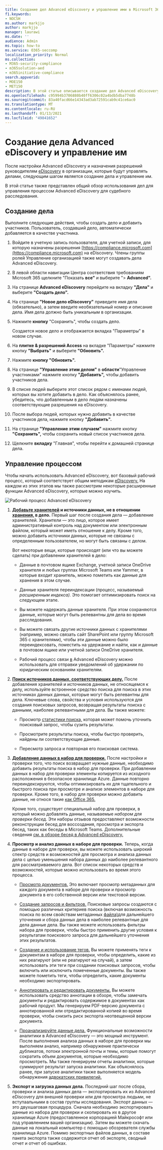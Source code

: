 ```yaml
---
title: Создание дел Advanced eDiscovery и управление ими в Microsoft 365
f1.keywords:
- NOCSH
ms.author: markjjo
author: markjjo
manager: laurawi
ms.date: ''
audience: Admin
ms.topic: how-to
ms.service: O365-seccomp
localization_priority: Normal
ms.collection:
- M365-security-compliance
- m365solution-aed
- m365initiative-compliance
search.appverid:
- MOE150
- MET150
description: В этой статье описывается создание дел Advanced eDiscovery и управление ими. Сначала необходимо создать дело и начать использовать функции и функции Advanced eDiscovery.
ms.openlocfilehash: c95994b3706880b40ff6306c02a4bdb5dba7748b
ms.sourcegitcommit: 83a40facd66e14343ad3ab72591cab9c41ce6ac0
ms.translationtype: MT
ms.contentlocale: ru-RU
ms.lasthandoff: 01/13/2021
ms.locfileid: "49841652"
---
```

# <a name="create-and-manage-an-advanced-ediscovery-case"></a>Создание дела Advanced eDiscovery и управление им

После настройки Advanced eDiscovery и назначения разрешений руководителям [eDiscovery](get-started-with-advanced-ediscovery.md#step-2-assign-ediscovery-permissions) в организации, которые будут управлять делами, следующим шагом является создание дела и управление им.

В этой статье также представлен общий обзор использования дел для управления процессом Advanced eDiscovery для судебного расследования.

## <a name="create-a-case"></a>Создание дела

Выполните следующие действия, чтобы создать дело и добавить участников. Пользователь, создавший дело, автоматически добавляется в качестве участника.

1. Войдите в учетную запись пользователя, для учетной записи, для которую назначены разрешения [https://compliance.microsoft.com](https://compliance.microsoft.com) на eDiscovery. Члены группы ролей Управление организацией также могут создавать дела Advanced eDiscovery.

2. В левой области навигации Центра соответствия требованиям Microsoft 365 щелкните "Показать **все"** и выберите "> **Advanced".**

3. На странице **Advanced eDiscovery** перейдите на вкладку **"Дела"** и выберите **"Создать дело".**

4. На странице **"Новое дело eDiscovery"** приведите имя дела (обязательно), а затем введите необязательный номер и описание дела. Имя дела должно быть уникальным в организации.

5. Нажмите **кнопку** "Сохранить", чтобы создать дело.

   Создается новое дело  и отображается вкладка "Параметры" в новом случае.

6. На **плитке & разрешений Access** на  вкладке "Параметры" нажмите кнопку **"Выбрать"** и выберите **"Обновить".**

7. Нажмите **кнопку "Обновить".**

8. На странице **"Управление этим делом"** в **области**"Управление участниками" нажмите кнопку **"Добавить",** чтобы добавить участников дела.

9. В списке людей выберите этот список рядом с именами людей, которых вы хотите добавить в дело. Как объяснялось ранее, убедитесь, что добавленным в дело людям назначены соответствующие разрешения на eDiscovery.

10. После выбора людей, которых нужно добавить в качестве участников дела, нажмите кнопку **"Добавить".**

11. На странице **"Управление этим случаем"** нажмите кнопку **"Сохранить",** чтобы сохранить новый список участников дела.

12. Щелкните **вкладку** "Главная", чтобы перейти к домашней странице дела.

## <a name="manage-the-workflow"></a>Управление процессом

Чтобы начать использовать Advanced eDiscovery, вот базовый рабочий процесс, который соответствует общим методикам [eDiscovery.](advanced-ediscovery-edrm.md) На каждом из этих этапов мы также рассмотрим некоторые расширенные функции Advanced eDiscovery, которые можно изучить.

![Рабочий процесс Advanced eDiscovery](../media/AeDWorkflow.png)

1. **[Добавьте хранителей](add-custodians-to-case.md) и источники данных, не в отношении [хранения,](non-custodial-data-sources.md) в дело.** Первый шаг после создания дела — добавление хранителей. Хранители *—* это лицо, которое имеет административный контроль над документом или электронным файлом, который может иметь отношение к делу. Кроме того, можно добавить источники данных, которые не связаны с определенным пользователем, но могут быть связаны с делом.

   Вот некоторые вещи, которые происходят (или что вы можете сделать) при добавлении хранителей в дело:

   - Данные в почтовом ящике Exchange, учетной записи OneDrive хранителя и любых группах Microsoft Teams или Yammer, в которые входит хранитель, можно пометить как данные для хранения в этом случае.
  
   - Данные хранителя переиндексации (процесс, называемый *расширенным индекса).* Это помогает оптимизировать поиск на следующем этапе.
  
   - Вы можете надержать данные хранителя. При этом сохраняются данные, которые могут быть релевантны для дела во время расследования.
  
   - Вы можете связать другие источники данных с хранителями (например, можно связать сайт SharePoint или группу Microsoft 365 с хранителями), чтобы эти данные можно было переиндексовать, поместить на удержание и найти, как и данные в почтовом ящике или учетной записи OneDrive хранителя.

   - Рабочий процесс связи [в](managing-custodian-communications.md) Advanced eDiscovery можно использовать для отправки уведомлений об удержании по юридическим основаниям хранителям.

2. **[Поиск источников данных, соответствующих делу.](collecting-data-for-ediscovery.md)** После добавления хранителей и источников данных, не относящемся к делу, используйте встроенное средство поиска для поиска в этих источниках данных данных, которые могут быть релевантны для дела. Ключевые слова, свойства и условия [](building-search-queries.md) используются для создания поисковых запросов, возвращая результаты поиска с данными, наиболее релевантными для дела. Вы также можете:

   - Просмотр [статистики поиска,](search-statistics-in-advanced-ediscovery.md) которая может помочь уточнить поисковый запрос, чтобы сузить результаты.

   - Просмотрите результаты поиска, чтобы быстро проверить, найдены ли соответствующие данные.

   - Пересмотр запроса и повторная его поисковая система.

3. **[Добавление данных в набор для проверки.](add-data-to-review-set.md)** После настройки и проверки того, что поиск возвращает нужные данные, необходимо добавить результаты поиска в набор для проверки. При добавлении данных в набор для проверки элементы копируется из исходного расположения в безопасное хранилище Azure. Данные повторно переиндексируются, чтобы оптимизировать их для тщательного и быстрого поиска при просмотре и анализе элементов в наборе для проверки. Кроме того, в набор для проверки можно добавить данные, не относя такие [как Office 365.](load-non-office-365-data-into-a-review-set.md)

   Кроме того, существует специальный набор для проверки, в который можно добавлять данные, называемые *набором для проверки бесед.* Эти наборы отзывов предоставляют возможности реконструкции бесед для воссоздания, просмотра и экспорта бесед, таких как беседы в Microsoft Teams. Дополнительные сведения [см. в обзоре бесед в Advanced eDiscovery.](conversation-review-sets.md)

4. **Просмотр и анализ данных в наборе для проверки.** Теперь, когда данные в наборе для проверки, вы можете использовать широкий спектр средств и возможностей для просмотра и анализа данных дела с целью уменьшения набора данных до наиболее релевантного для рассматриваемого дела. Вот список некоторых средств и возможностей, которые можно использовать во время этого процесса.

   - [Просмотр документов.](view-documents-in-review-set.md) Это включает просмотр метаданных для каждого документа в наборе для проверки и просмотр документа в его собственной версии или текстовой версии.

   - [Создание запросов и фильтров.](review-set-search.md) Поисковые запросы создаются с помощью различных критериев поиска (включая возможность поиска по всем свойствам метаданных [файла)](document-metadata-fields-in-advanced-ediscovery.md)для дальнейшего уточнения и сбора данных дела в наиболее релевантные для дела данные дела. Вы также можете использовать фильтры набора для проверки, чтобы быстро применить другие условия к результатам поискового запроса для дальнейшего уточнения этих результатов. 

   - [Создание и использование тегов.](tagging-documents.md) Вы можете применять теги к документам в наборе для проверки, чтобы определить, какие из них реагируют (или не реагируют на случай), а затем использовать эти теги при создании поисковых запросов, чтобы включить или исключить помеченные документы. Вы также можете пометить теги, чтобы определить, какие документы необходимо экспортировать.

   - [Аннотировать и редактировать документы.](view-documents-in-review-set.md#annotate-view) Вы можете использовать средство аннотации в обзоре, чтобы замечать документы и редактировать содержимое в документах как рабочий продукт. Мы генерируем PDF-версию документа с аннотированной или отредактированной копией во время проверки, чтобы снизить риск экспорта неотвещенной версии документа.

   - [Проанализируйте данные дела.](analyzing-data-in-review-set.md) Функциональные возможности аналитики в Advanced eDiscovery — это мощный инструмент. После выполнения анализа данных в наборе для проверки мы выполняем анализ, например обнаружение практически дубликатов, потоки электронной почты и темы, которые помогут сократить объем документов, которые необходимо просмотреть. Мы также генерируем отчеты аналитики, которые суммируют результат запуска аналитики. Как объяснялось ранее, при запуске аналитики также выполняется модель обнаружения [адвокатских привилегий.](attorney-privilege-detection.md#use-the-attorney-client-privilege-detection-model)

5. **Экспорт и загрузка данных дела.** Последний шаг после сбора, проверки и анализа данных дела — экспортировать их из Advanced eDiscovery для внешней проверки или для просмотра людьми, не вступаальными в состав группы исследования. Экспорт данных — это двухшаговая процедура. Сначала необходимо экспортировать данные из набора для проверки и скопировать их в другое хранилище Azure (предоставленное корпорацией Майкрософт или под управлением вашей организации). [](export-documents-from-review-set.md) Затем вы можете скачать данные на локальный компьютер с помощью обозревателя службы хранилища Azure. [](download-export-jobs.md) Помимо экспортных файлов данных, в составе пакета экспорта также содержится отчет об экспорте, сводный отчет и отчет об ошибках.
